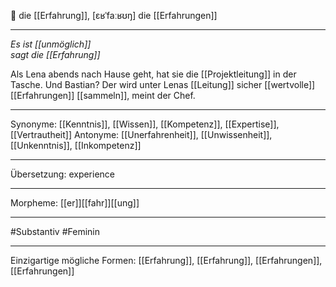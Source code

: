 🔴 die [[Erfahrung]], [ɛʁˈfaːʁʊŋ]
die [[Erfahrungen]]

---
*Es ist [[unmöglich]]*  
*sagt die [[Erfahrung]]*  

 Als Lena abends nach Hause geht, hat sie die [[Projektleitung]] in der Tasche. Und Bastian? Der wird unter Lenas [[Leitung]] sicher [[wertvolle]] [[Erfahrungen]] [[sammeln]], meint der Chef.


---
Synonyme: 
[[Kenntnis]], [[Wissen]], [[Kompetenz]], [[Expertise]], [[Vertrautheit]]
Antonyme:
[[Unerfahrenheit]], [[Unwissenheit]], [[Unkenntnis]], [[Inkompetenz]]

---
Übersetzung: experience

---
Morpheme:
[[er]][[fahr]][[ung]]

---
#Substantiv #Feminin

---
Einzigartige mögliche Formen:
[[Erfahrung]], [[Erfahrung]], [[Erfahrungen]], [[Erfahrungen]]